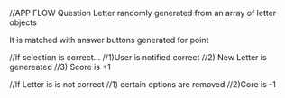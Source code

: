 //APP FLOW
Question Letter randomly generated from an array of letter objects 

It is matched with answer buttons generated for point

//If selection is correct...
//1)User is notified correct
//2) New Letter is genereated
//3) Score is +1

//If Letter is  is not correct
//1) certain options are removed
//2)Core is -1

